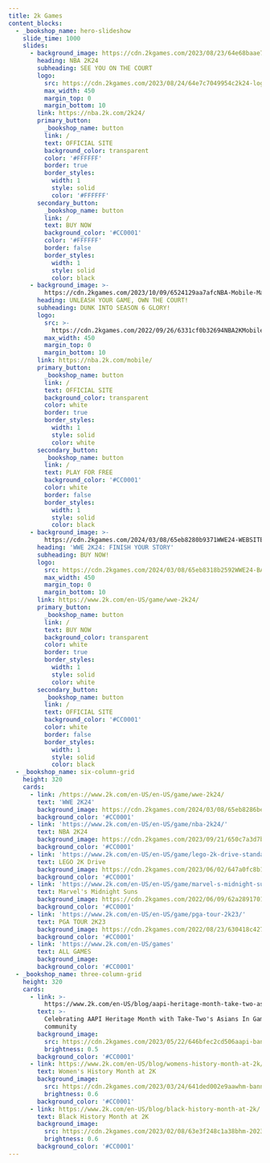 ```yaml
---
title: 2k Games
content_blocks:
  - _bookshop_name: hero-slideshow
    slide_time: 1000
    slides:
      - background_image: https://cdn.2kgames.com/2023/08/23/64e68baae75e2NBA2K24_keyart.jpg
        heading: NBA 2K24
        subheading: SEE YOU ON THE COURT
        logo:
          src: https://cdn.2kgames.com/2023/08/24/64e7c7049954c2k24-logo.jpg
          max_width: 450
          margin_top: 0
          margin_bottom: 10
        link: https://nba.2k.com/2k24/
        primary_button:
          _bookshop_name: button
          link: /
          text: OFFICIAL SITE
          background_color: transparent
          color: '#FFFFFF'
          border: true
          border_styles:
            width: 1
            style: solid
            color: '#FFFFFF'
        secondary_button:
          _bookshop_name: button
          link: /
          text: BUY NOW
          background_color: '#CC0001'
          color: '#FFFFFF'
          border: false
          border_styles:
            width: 1
            style: solid
            color: black
      - background_image: >-
          https://cdn.2kgames.com/2023/10/09/6524129aa7afcNBA-Mobile-Marquee-KM.jpg
        heading: UNLEASH YOUR GAME, OWN THE COURT!
        subheading: DUNK INTO SEASON 6 GLORY!
        logo:
          src: >-
            https://cdn.2kgames.com/2022/09/26/6331cf0b32694NBA2KMobile_WhiteLOGO.png
          max_width: 450
          margin_top: 0
          margin_bottom: 10
        link: https://nba.2k.com/mobile/
        primary_button:
          _bookshop_name: button
          link: /
          text: OFFICIAL SITE
          background_color: transparent
          color: white
          border: true
          border_styles:
            width: 1
            style: solid
            color: white
        secondary_button:
          _bookshop_name: button
          link: /
          text: PLAY FOR FREE
          background_color: '#CC0001'
          color: white
          border: false
          border_styles:
            width: 1
            style: solid
            color: black
      - background_image: >-
          https://cdn.2kgames.com/2024/03/08/65eb8280b9371WWE24-WEBSITE-2K_ASSET-NO_LOGO-1920X1080.jpg
        heading: 'WWE 2K24: FINISH YOUR STORY'
        subheading: BUY NOW!
        logo:
          src: https://cdn.2kgames.com/2024/03/08/65eb8318b2592WWE24-BASE-LOGO.png
          max_width: 450
          margin_top: 0
          margin_bottom: 10
        link: https://www.2k.com/en-US/game/wwe-2k24/
        primary_button:
          _bookshop_name: button
          link: /
          text: BUY NOW
          background_color: transparent
          color: white
          border: true
          border_styles:
            width: 1
            style: solid
            color: white
        secondary_button:
          _bookshop_name: button
          link: /
          text: OFFICIAL SITE
          background_color: '#CC0001'
          color: white
          border: false
          border_styles:
            width: 1
            style: solid
            color: black
  - _bookshop_name: six-column-grid
    height: 320
    cards:
      - link: /https://www.2k.com/en-US/en-US/game/wwe-2k24/
        text: 'WWE 2K24'
        background_image: https://cdn.2kgames.com/2024/03/08/65eb8286bef0fWWE24-WEBSITE-2K_ASSET600X600.jpg
        background_color: '#CC0001'
      - link: 'https://www.2k.com/en-US/en-US/game/nba-2k24/'
        text: NBA 2K24
        background_image: https://cdn.2kgames.com/2023/09/21/650c7a3d7b6cdN24-WEB-KOBE_EDITION_COVER-600x600-R2.jpg
        background_color: '#CC0001'
      - link: 'https://www.2k.com/en-US/en-US/game/lego-2k-drive-standard-edition/'
        text: LEGO 2K Drive
        background_image: https://cdn.2kgames.com/2023/06/02/647a0fc8b163dArtemis_Standard_KeyArt_Thumbnail_2kWeb_600x600-1.jpg
        background_color: '#CC0001'
      - link: 'https://www.2k.com/en-US/en-US/game/marvel-s-midnight-suns/'
        text: Marvel's Midnight Suns
        background_image: https://cdn.2kgames.com/2022/06/09/62a2891701479MMS-thumb.jpg
        background_color: '#CC0001'
      - link: 'https://www.2k.com/en-US/en-US/game/pga-tour-2k23/'
        text: PGA TOUR 2K23
        background_image: https://cdn.2kgames.com/2022/08/23/630418c427280p23-fob600w.png
        background_color: '#CC0001'
      - link: 'https://www.2k.com/en-US/games'
        text: ALL GAMES
        background_image:
        background_color: '#CC0001'
  - _bookshop_name: three-column-grid
    height: 320
    cards:
      - link: >-
          https://www.2k.com/en-US/blog/aapi-heritage-month-take-two-asians-in-gaming/
        text: >-
          Celebrating AAPI Heritage Month with Take-Two's Asians In Gaming
          community
        background_image:
          src: https://cdn.2kgames.com/2023/05/22/646bfec2cd506aapi-banner.jpg
          brightness: 0.5
        background_color: '#CC0001'
      - link: https://www.2k.com/en-US/blog/womens-history-month-at-2k/
        text: Women's History Month at 2K
        background_image:
          src: https://cdn.2kgames.com/2023/03/24/641ded002e9aawhm-banner.jpg
          brightness: 0.6
        background_color: '#CC0001'
      - link: https://www.2k.com/en-US/blog/black-history-month-at-2k/
        text: Black History Month at 2K
        background_image:
          src: https://cdn.2kgames.com/2023/02/08/63e3f248c1a38bhm-2023-header.jpg
          brightness: 0.6
        background_color: '#CC0001'
---
```


